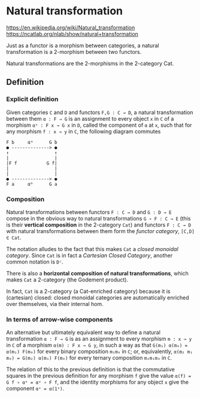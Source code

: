 # Natural transformation

https://en.wikipedia.org/wiki/Natural_transformation
https://ncatlab.org/nlab/show/natural+transformation

Just as a functor is a morphism between categories, a natural transformation is a 2-morphism between two functors.

Natural transformations are the 2-morphisms in the 2-category Cat.

## Definition

### Explicit definition

Given categories `C` and `D` 
and functors `F,G : C → D`, 
a natural transformation between them 
  `α : F ⇒ G` 
is an assignment 
to every object `x` in `C` 
  of a morphism `αˣ : F x → G x` in `D`, 
  called the component of `α` at `x`, 
such that 
  for any morphism `f : x → y` in `C`, 
  the following diagram commutes

```
F b     αᵃ      G b
● --------------> ●
↑                 ↑
|                 |
|F f           G f|
|                 |
|                 |
● --------------> ●
F a     αᵇ      G a
```

### Composition

Natural transformations between 
functors `F : C → D` and `G : D → E` 
compose in the obvious way 
to natural transformations `G ∘ F : C → E` 
(this is their **vertical composition** in the 2-category `Cat`) 
and functors `F : C → D` with natural transformations 
between them form the *functor category*, `[C,D] ∈ Cat`.

The notation alludes to the fact that this makes `Cat` a *closed monoidal category*. Since `Cat` is in fact a *Cartesian Closed Category*, another common notation is `Dᶜ`. 

There is also a **horizontal composition of natural transformations**, 
which makes `Cat` a 2-category (the Godement product).

In fact, `Cat` is a 2-category (a Cat-enriched category) 
because it is (cartesian) closed: 
closed monoidal categories are automatically 
enriched over themselves, via their internal hom.

### In terms of arrow-wise components

An alternative but ultimately equivalent way 
to define a natural transformation `α : F → G` 
is as an assignment 
to every morphism `m : x → y` in `C` 
of a morphism `α(m) : F x → G y`, 
in such a way as that 
`G(m₁) α(m₀) = α(m₁) F(m₀)` 
for every binary composition `m₁m₀` in `C`; 
or, equivalently, 
`α(m₂ m₁ m₀) = G(m₂) α(m₁) F(m₀)` 
for every ternary composition `m₂m₁m₀` in `C`.

The relation of this to the previous definition is that 
the commutative squares in the previous definition 
for any morphism `f` 
give the value `α(f) = G f ∘ αˣ = αʸ ∘ F f`, 
and the identity morphisms for any object `x` 
give the component `αˣ = α(1ˣ)`.
